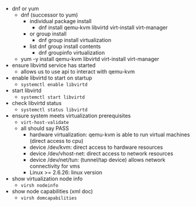 * dnf or yum 
    * dnf (successor to yum)
        * individual package install
            * dnf install qemu-kvm libvirtd virt-install virt-manager 
        * or group install
            * dnf group install virtualization
        * list dnf group install contents
            * dnf groupinfo virtualization
    * yum -y install qemu-kvm libvirtd virt-install virt-manager 
* ensure libvirtd service has started
    * allows us to use api to interact with qemu-kvm
* enable libvirtd to start on startup 
    * `systemctl enable libvirtd`
* start libvirtd
    * `systemctl start libvirtd`
* check libvirtd status
    * `systemctl status libvirtd`
* ensure system meets virtualization prerequisites
    * `virt-host-validate`
    * all should say PASS
        * hardware virtualization: qemu-kvm is able to run virtual machines (direct access to cpu)
        * device /dev/kvm: direct access to hardware resources
        * device /dev/vhost-net: direct access to network resources
        * device /dev/net/tun: (tunnel/tap device) allows network connectivity for vms
        * Linux >= 2.6.26: linux version
* show virtualization node info
    * `virsh nodeinfo`
* show node capabilities (xml doc)
    * `virsh domcapabilities`